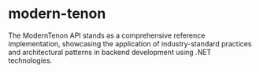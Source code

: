 # modern-tenon
The ModernTenon API stands as a comprehensive reference implementation, showcasing the application of industry-standard practices and architectural patterns in backend development using .NET technologies.
